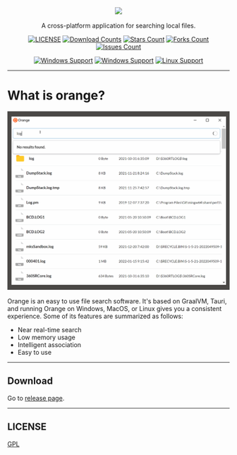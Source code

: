 <div align="center">
<img height=150 src="https://github.com/naaive/orange/blob/master/ui/src-tauri/icons/icon.png" />
</div>

<p align="center"><span>A cross-platform application for searching local files.</span></p>



<div align="center">

[![LICENSE](https://img.shields.io/badge/license-gpl-green?style=flat)](https://github.com/naaive/orange/blob/master/LICENSE)
[![Download Counts](https://img.shields.io/github/downloads/naaive/orange/total?style=flat)](https://github.com/naaive/orange/releases)
[![Stars Count](https://img.shields.io/github/stars/naaive/orange?style=flat)](https://github.com/naaive/orange/stargazers) [![Forks Count](https://img.shields.io/github/forks/naaive/orange.svg?style=flat)](https://github.com/naaive/orange/network/members) 
[![Issues Count](https://img.shields.io/github/issues/naaive/orange.svg?style=flat)](https://github.com/naaive/orange/issues)

[![Windows Support](https://img.shields.io/badge/Windows-0078D6?style=flat&logo=windows&logoColor=white)](https://github.com/naaive/orange/releases)
[![Windows Support](https://img.shields.io/badge/MACOS-adb8c5?style=flat&logo=macos&logoColor=white)](https://github.com/naaive/orange/releases)
[![Linux Support](https://img.shields.io/badge/linux-1793D1?style=flat&logo=linux&logoColor=white)](https://github.com/naaive/orange/releases)
</div>

---

# What is orange?

![Demo](screenshot/orange.gif)

Orange is an easy to use file search software. It's based on GraalVM, Tauri, and running Orange on Windows, MacOS, or Linux gives you a consistent experience. Some of its features are summarized as follows:


- Near real-time search
- Low memory usage
- Intelligent association
- Easy to use


---

## Download

Go to [release page](https://github.com/naaive/orange/releases). 

---

## LICENSE

[GPL](https://github.com/naaive/orange/blob/master/LICENSE)



